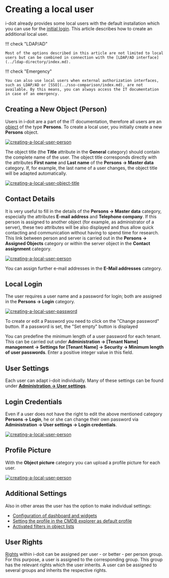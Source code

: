 # Creating a local user

i-doit already provides some local users with the default installation which you can use for the [initial login](../../basics/initial-login.md). This article describes how to create an additional local user.

!!! check "LDAP/AD"

    Most of the options described in this article are not limited to local users but can be combined in connection with the [LDAP/AD interface](../ldap-directory/index.md).

!!! check "Emergency"

    You can also use local users when external authorization interfaces, such as LDAP/AD or [SSO](../sso-comparison/index.md), are not available. By this means, you can always access the IT documentation in case of an emergency.

## Creating a New Object (Person)

Users in i-doit are a part of the IT documentation, therefore all users are an [object](../../basics/structure-of-the-it-documentation.md) of the type **Persons**. To create a local user, you initially create a new **Persons** object.

[![creating-a-local-user-person](../../assets/images/en/user-authentication-and-management/builtin-authentication/creating-a-local-user/1-calu.png)](../../assets/images/en/user-authentication-and-management/builtin-authentication/creating-a-local-user/1-calu.png)

The object title (the **Title** attribute in the **General** category) should contain the complete name of the user. The object title corresponds directly with the attributes **First name** and **Last name** of the **Persons → Master data** category. If, for example, the last name of a user changes, the object title will be adapted automatically.

[![creating-a-local-user-object-title](../../assets/images/en/user-authentication-and-management/builtin-authentication/creating-a-local-user/2-calu.png)](../../assets/images/en/user-authentication-and-management/builtin-authentication/creating-a-local-user/2-calu.png)

## Contact Details

It is very useful to fill in the details of the **Persons → Master data** category, especially the attributes **E-mail address** and **Telephone company**. If this person is assigned to another object (for example, as administrator of a server), these two attributes will be also displayed and thus allow quick contacting and communication without having to spend time for research. This link between person and server is carried out in the **Persons → Assigned Objects** category or within the server object in the **Contact assignment** category.

[![creating-a-local-user-person](../../assets/images/en/user-authentication-and-management/builtin-authentication/creating-a-local-user/3-calu.png)](../../assets/images/en/user-authentication-and-management/builtin-authentication/creating-a-local-user/3-calu.png)

You can assign further e-mail addresses in the **E-Mail addresses** category.

## Local Login

The user requires a user name and a password for login; both are assigned in the **Persons → Login** category.

[![creating-a-local-user-password](../../assets/images/en/user-authentication-and-management/builtin-authentication/creating-a-local-user/4-calu.png)](../../assets/images/en/user-authentication-and-management/builtin-authentication/creating-a-local-user/4-calu.png)

To create or edit a Password you need to click on the "Change password" button. If a password is set, the "Set empty" button is displayed

You can predefine the minimum length of a user password for each tenant. This can be carried out under **Administration → [Tenant Name] management → Settings for [Tenant Name] → Security → Minimum length of user passwords**. Enter a positive integer value in this field.

## User Settings

Each user can adapt i-doit individually. Many of these settings can be found under [**Administration → User settings**](../../system-administration/administration/user-settings/index.md).

## Login Credentials

Even if a user does not have the right to edit the above mentioned category **Persons → Login**, he or she can change their own password via **Administration → User settings → Login credentials**.

[![creating-a-local-user-person](../../assets/images/en/user-authentication-and-management/builtin-authentication/creating-a-local-user/5-calu.png)](../../assets/images/en/user-authentication-and-management/builtin-authentication/creating-a-local-user/5-calu.png)

## Profile Picture

With the **Object picture** category you can upload a profile picture for each user.

[![creating-a-local-user-person](../../assets/images/en/user-authentication-and-management/builtin-authentication/creating-a-local-user/6-calu.png)](../../assets/images/en/user-authentication-and-management/builtin-authentication/creating-a-local-user/6-calu.png)

## Additional Settings

Also in other areas the user has the option to make individual settings:

*   [Configuration of dashboard and widgets](../../basics/dashboard-and-widgets.md)
*   [Setting the profile in the CMDB explorer as default profile](../../evaluation/cmdb-explorer/profiles-in-the-cmdb-explorer.md)
*   [Activated filters in object lists](../../basics/object-list/navigation-and-filtering.md)

## User Rights

[Rights](../../efficient-documentation/rights-management/index.md) within i-doit can be assigned per user - or better - per person group. For this purpose, a user is assigned to the corresponding group. This group has the relevant rights which the user inherits. A user can be assigned to several groups and inherits the respective rights.
